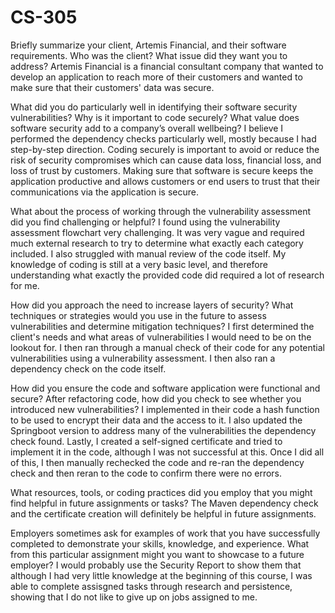# CS-305
Briefly summarize your client, Artemis Financial, and their software requirements. Who was the client? What issue did they want you to address?
Artemis Financial is a financial consultant company that wanted to develop an application to reach more of their customers and wanted to make sure that their customers' data was secure.  

What did you do particularly well in identifying their software security vulnerabilities? Why is it important to code securely? What value does software security add to a company’s overall wellbeing?
I believe I performed the dependency checks particularly well, mostly because I had step-by-step direction.  Coding securely is important to avoid or reduce the risk of security compromises which can cause data loss, financial loss, and loss of trust by customers. Making sure that software is secure keeps the application productive and allows customers or end users to trust that their communications via the application is secure.

What about the process of working through the vulnerability assessment did you find challenging or helpful?
I found using the vulnerability assessment flowchart very challenging.  It was very vague and required much external research to try to determine what exactly each category included.  I also struggled with manual review of the code itself.  My knowledge of coding is still at a very basic level, and therefore understanding what exactly the provided code did required a lot of research for me.    

How did you approach the need to increase layers of security? What techniques or strategies would you use in the future to assess vulnerabilities and determine mitigation techniques?
I first determined the client's needs and what areas of vulnerabilities I would need to be on the lookout for.  I then ran through a manual check of their code for any potential vulnerabilities using a vulnerability assessment.  I then also ran a dependency check on the code itself.  

How did you ensure the code and software application were functional and secure? After refactoring code, how did you check to see whether you introduced new vulnerabilities?
I implemented in their code a hash function to be used to encrypt their data and the access to it.  I also updated the Springboot version to address many of the vulnerabilities the dependency check found.  Lastly, I created a self-signed certificate and tried to implement it in the code, although I was not successful at this.  Once I did all of this, I then manually rechecked the code and re-ran the dependency check and then reran to the code to confirm there were no errors.  

What resources, tools, or coding practices did you employ that you might find helpful in future assignments or tasks?
The Maven dependency check and the certificate creation will definitely be helpful in future assignments.  

Employers sometimes ask for examples of work that you have successfully completed to demonstrate your skills, knowledge, and experience. What from this particular assignment might you want to showcase to a future employer?
I would probably use the Security Report to show them that although I had very little knowledge at the beginning of this course, I was able to complete assisgned tasks through research and persistence, showing that I do not like to give up on jobs assigned to me.  
